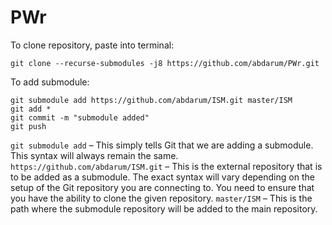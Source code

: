 # PWr

To clone repository, paste into terminal:
```
git clone --recurse-submodules -j8 https://github.com/abdarum/PWr.git
```

To add submodule:
```
git submodule add https://github.com/abdarum/ISM.git master/ISM
git add *
git commit -m "submodule added"
git push
```
`git submodule add` – This simply tells Git that we are adding a submodule. This syntax will always remain the same.
`https://github.com/abdarum/ISM.git` – This is the external repository that is to be added as a submodule. The exact syntax will vary depending on the setup of the Git repository you are connecting to. You need to ensure that you have the ability to clone the given repository.
`master/ISM` – This is the path where the submodule repository will be added to the main repository.
